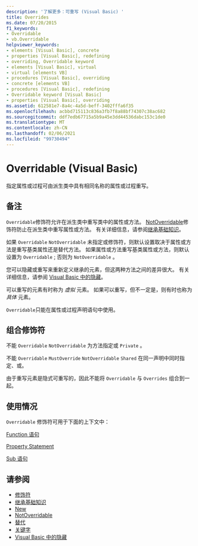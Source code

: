 ```yaml
---
description: '了解更多：可重写 (Visual Basic) '
title: Overrides
ms.date: 07/20/2015
f1_keywords:
- Overridable
- vb.Overridable
helpviewer_keywords:
- elements [Visual Basic], concrete
- properties [Visual Basic], redefining
- overriding, Overridable keyword
- elements [Visual Basic], virtual
- virtual [elements VB]
- procedures [Visual Basic], overriding
- concrete [elements VB]
- procedures [Visual Basic], redefining
- Overridable keyword [Visual Basic]
- properties [Visual Basic], overriding
ms.assetid: 612581e7-8a4c-4a5d-beff-3402fffa6f35
ms.openlocfilehash: acbbd715113c836a3fb7f8a88bf74307c38ac682
ms.sourcegitcommit: ddf7edb67715a5b9a45e3dd44536dabc153c1de0
ms.translationtype: MT
ms.contentlocale: zh-CN
ms.lasthandoff: 02/06/2021
ms.locfileid: "99730494"
---
```

# <a name="overridable-visual-basic"></a>Overridable (Visual Basic)

指定属性或过程可由派生类中具有相同名称的属性或过程重写。  
  
## <a name="remarks"></a>备注  

 `Overridable`修饰符允许在派生类中重写类中的属性或方法。 [NotOverridable](notoverridable.md)修饰符防止在派生类中重写属性或方法。  有关详细信息，请参阅[继承基础知识](../../programming-guide/language-features/objects-and-classes/inheritance-basics.md)。  
  
 如果 `Overridable` `NotOverridable` 未指定或修饰符，则默认设置取决于属性或方法是重写基类属性还是替代方法。 如果属性或方法重写基类属性或方法，则默认设置为 `Overridable` ; 否则为 `NotOverridable` 。  
  
 您可以隐藏或重写来重新定义继承的元素，但这两种方法之间的差异很大。 有关详细信息，请参阅 [Visual Basic 中的隐藏](../../programming-guide/language-features/declared-elements/shadowing.md)。  
  
 可以重写的元素有时称为 *虚拟* 元素。 如果可以重写，但不一定是，则有时也称为 *具体* 元素。  
  
 `Overridable`只能在属性或过程声明语句中使用。  
  
## <a name="combined-modifiers"></a>组合修饰符  

 不能 `Overridable` `NotOverridable` 为方法指定或 `Private` 。  
  
 不能 `Overridable` `MustOverride` `NotOverridable` `Shared` 在同一声明中同时指定、或。  
  
 由于重写元素是隐式可重写的，因此不能将 `Overridable` 与 `Overrides` 组合到一起。  
  
## <a name="usage"></a>使用情况  

 `Overridable` 修饰符可用于下面的上下文中：  
  
 [Function 语句](../statements/function-statement.md)  
  
 [Property Statement](../statements/property-statement.md)  
  
 [Sub 语句](../statements/sub-statement.md)  
  
## <a name="see-also"></a>请参阅

- [修饰符](index.md)
- [继承基础知识](../../programming-guide/language-features/objects-and-classes/inheritance-basics.md)
- [New](mustoverride.md)
- [NotOverridable](notoverridable.md)
- [替代](overrides.md)
- [关键字](../keywords/index.md)
- [Visual Basic 中的隐藏](../../programming-guide/language-features/declared-elements/shadowing.md)
